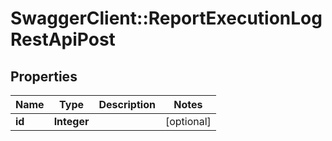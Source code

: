 # SwaggerClient::ReportExecutionLogRestApiPost

## Properties
Name | Type | Description | Notes
------------ | ------------- | ------------- | -------------
**id** | **Integer** |  | [optional] 

